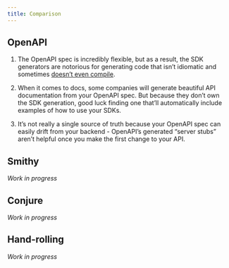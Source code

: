 ```yaml
---
title: Comparison
---
```


## OpenAPI

1. The OpenAPI spec is incredibly flexible, but as a result, the SDK generators are notorious for generating code that isn’t idiomatic and sometimes [doesn’t even compile](https://github.com/OpenAPITools/openapi-generator/issues?q=is%3Aissue+%22doesn%27t+compile%22).

2. When it comes to docs, some companies will generate beautiful API documentation from your OpenAPI spec. But because they don’t own the SDK generation, good luck finding one that’ll automatically include examples of how to use your SDKs.

3. It’s not really a single source of truth because your OpenAPI spec can easily drift from your backend - OpenAPI’s generated “server stubs” aren’t helpful once you make the first change to your API.

## Smithy

_Work in progress_

## Conjure

_Work in progress_

## Hand-rolling

_Work in progress_
